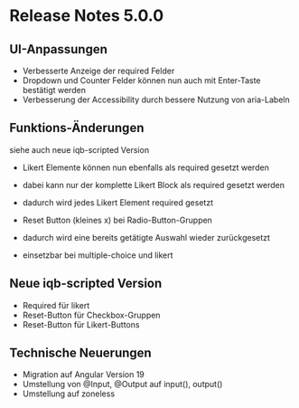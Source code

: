 # Release Notes 5.0.0 #

## UI-Anpassungen ##

* Verbesserte Anzeige der required Felder
* Dropdown und Counter Felder können nun auch mit Enter-Taste bestätigt werden
* Verbesserung der Accessibility durch bessere Nutzung von aria-Labeln

## Funktions-Änderungen ##
siehe auch neue iqb-scripted Version

* Likert Elemente können nun ebenfalls als required gesetzt werden
* dabei kann nur der komplette Likert Block als required gesetzt werden
* dadurch wird jedes Likert Element required gesetzt


* Reset Button (kleines x) bei Radio-Button-Gruppen
* dadurch wird eine bereits getätigte Auswahl wieder zurückgesetzt
* einsetzbar bei multiple-choice und likert

## Neue iqb-scripted Version ##

* Required für likert
* Reset-Button für Checkbox-Gruppen
* Reset-Button für Likert-Buttons

## Technische Neuerungen ##

* Migration auf Angular Version 19
* Umstellung von @Input, @Output auf input(), output()
* Umstellung auf zoneless
